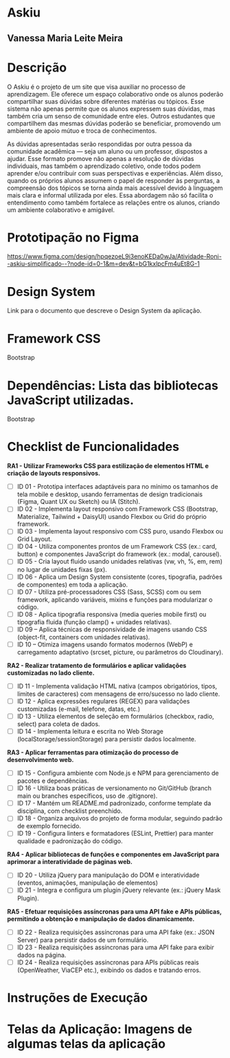 # Askiu
## Vanessa Maria Leite Meira
# Descrição 
  O Askiu é o projeto de um site que visa auxiliar no processo de aprendizagem. Ele oferece um espaço colaborativo onde os alunos poderão compartilhar suas dúvidas sobre diferentes matérias ou tópicos. Esse sistema não apenas permite que os alunos expressem suas dúvidas, mas também cria um senso de comunidade entre eles. Outros estudantes que compartilhem das mesmas dúvidas poderão se beneficiar, promovendo um ambiente de apoio mútuo e troca de conhecimentos.
  
  As dúvidas apresentadas serão respondidas por outra pessoa da comunidade acadêmica — seja um aluno ou um professor, dispostos a ajudar. Esse formato promove não apenas a resolução de dúvidas individuais, mas também o aprendizado coletivo, onde todos podem aprender e/ou contribuir com suas perspectivas e experiências. Além disso, quando os próprios alunos assumem o papel de responder às perguntas, a compreensão dos tópicos se torna ainda mais acessível devido à linguagem mais clara e informal utilizada por eles. Essa abordagem não só facilita o entendimento como também fortalece as relações entre os alunos, criando um ambiente colaborativo e amigável.

# Prototipação no Figma
https://www.figma.com/design/hpqezoeL9i3enoKEDa0wJa/Atividade-Roni--askiu-simplificado--?node-id=0-1&m=dev&t=bG1kxlpcFm4uEt8G-1

# Design System
Link para o documento que descreve o Design System da aplicação.

# Framework CSS
Bootstrap

# Dependências: Lista das bibliotecas JavaScript utilizadas. 
Bootstrap

# Checklist de Funcionalidades
**RA1 - Utilizar Frameworks CSS para estilização de elementos HTML e criação de layouts responsivos.**
- [ ] ID 01 - Prototipa interfaces adaptáveis para no mínimo os tamanhos de tela mobile e desktop, usando ferramentas de design tradicionais (Figma, Quant UX ou Sketch) ou IA (Stitch).
- [ ] ID 02 - Implementa layout responsivo com Framework CSS (Bootstrap, Materialize, Tailwind + DaisyUI) usando Flexbox ou Grid do próprio framework.
- [ ] ID 03 - Implementa layout responsivo com CSS puro, usando Flexbox ou Grid Layout.
- [ ] ID 04 - Utiliza componentes prontos de um Framework CSS (ex.: card, button) e componentes JavaScript do framework (ex.: modal, carousel).
- [ ] ID 05 - Cria layout fluido usando unidades relativas (vw, vh, %, em, rem) no lugar de unidades fixas (px).
- [ ] ID 06 - Aplica um Design System consistente (cores, tipografia, padrões de componentes) em toda a aplicação.
- [ ] ID 07 - Utiliza pré-processadores CSS (Sass, SCSS) com ou sem framework, aplicando variáveis, mixins e funções para modularizar o código.
- [ ] ID 08 - Aplica tipografia responsiva (media queries mobile first) ou tipografia fluida (função clamp() + unidades relativas).
- [ ] ID 09 – Aplica técnicas de responsividade de imagens usando CSS (object-fit, containers com unidades relativas).
- [ ] ID 10 – Otimiza imagens usando formatos modernos (WebP) e carregamento adaptativo (srcset, picture, ou parâmetros do Cloudinary).

**RA2 - Realizar tratamento de formulários e aplicar validações customizadas no lado cliente.**
- [ ] ID 11 - Implementa validação HTML nativa (campos obrigatórios, tipos, limites de caracteres) com mensagens de erro/sucesso no lado cliente.
- [ ] ID 12 - Aplica expressões regulares (REGEX) para validações customizadas (e-mail, telefone, datas, etc.)
- [ ] ID 13 - Utiliza elementos de seleção em formulários (checkbox, radio, select) para coleta de dados.
- [ ] ID 14 - Implementa leitura e escrita no Web Storage (localStorage/sessionStorage) para persistir dados localmente.

**RA3 - Aplicar ferramentas para otimização do processo de desenvolvimento web.**
- [ ] ID 15 - Configura ambiente com Node.js e NPM para gerenciamento de pacotes e dependências.
- [ ] ID 16 - Utiliza boas práticas de versionamento no Git/GitHub (branch main ou branches específicos, uso de .gitignore).
- [ ] ID 17 - Mantém um README.md padronizado, conforme template da disciplina, com checklist preenchido.
- [ ] ID 18 - Organiza arquivos do projeto de forma modular, seguindo padrão de exemplo fornecido.
- [ ] ID 19 - Configura linters e formatadores (ESLint, Prettier) para manter qualidade e padronização do código.

**RA4 - Aplicar bibliotecas de funções e componentes em JavaScript para aprimorar a interatividade de páginas web.**
- [ ] ID 20 - Utiliza jQuery para manipulação do DOM e interatividade (eventos, animações, manipulação de elementos)
- [ ] ID 21 - Integra e configura um plugin jQuery relevante (ex.: jQuery Mask Plugin).

**RA5 - Efetuar requisições assíncronas para uma API fake e APIs públicas, permitindo a obtenção e manipulação de dados dinamicamente.**
- [ ] ID 22 - Realiza requisições assíncronas para uma API fake (ex.: JSON Server) para persistir dados de um formulário.
- [ ] ID 23 - Realiza requisições assíncronas para uma API fake para exibir dados na página.
- [ ] ID 24 - Realiza requisições assíncronas para APIs públicas reais (OpenWeather, ViaCEP etc.), exibindo os dados e tratando erros.

# Instruções de Execução


# Telas da Aplicação: Imagens de algumas telas da aplicação
